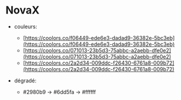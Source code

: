 # NovaX

+ couleurs:

    + [https://coolors.co/f06449-ede6e3-dadad9-36382e-5bc3eb](https://coolors.co/f06449-ede6e3-dadad9-36382e-5bc3eb)
    + [https://coolors.co/071013-23b5d3-75abbc-a2aebb-dfe0e2](https://coolors.co/071013-23b5d3-75abbc-a2aebb-dfe0e2)
    + [https://coolors.co/2a2d34-009ddc-f26430-6761a8-009b72](https://coolors.co/2a2d34-009ddc-f26430-6761a8-009b72)

+ dégradé:
	+ #2980b9 → #6dd5fa → #ffffff
